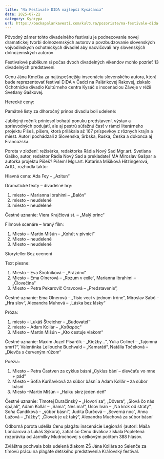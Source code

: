 ```yaml
---
title: "Na Festivale DIDA najlepší Kysáčania"
date: 2025-07-21
category: Култура
url: https://backapalankavesti.com/kultura/pozoriste/na-festivale-dida-najlepsi-kysacania/
---
```


Pôvodný zámer tohto divadelného festivalu je podnecovanie novej dramatickej tvorbi dolnozemských autorov a povzbudzovanie slovenských vojvodinskych ochotníckych divadiel aby nacvičovali hry slovenských dolnozemských autorov

Festivalové publikum si počas dvoch divadelných víkendov mohlo pozrieť 13 divadelných predstavení.

Cenu Jána Kmeťka za najúspešnejšiu inscenáciu slovenského autora, ktorá bude reprezentovať festival DIDA v Čadci na Palárikovej Rakovej, získalo Ochotnícke divadlo Kultúrneho centra Kysáč s inscenáciou Záveje v réžii Svetlany Gaškovej.

Herecké ceny:

Pamätné listy za dlhoročný prínos divadlu boli udelené:

Jubilejný ročník priniesol bohatú ponuku predstavení, výstav a sprievodných podujatí, ale aj pestrú súťažnú časť v rámci literárneho projektu Pišeš, píšem, ktorá prilákala až 167 príspevkov z rôznych krajín a miest. Autori pochádzali z Slovenska, Srbska, Ruska, Česka a dokonca aj Francúzska.

Porota v zložení: režisérka, redaktorka Rádia Nový Sad Mgr.art. Svetlana Gaško, autor, redaktor Rádia Nový Sad a prekladateľ MA Miroslav Gašpar a autorka projektu Píšeš? Píšem! Mgr.art. Katarína Mišíková Hitzingerová, ArtD., rozhodla takto:

Hlavná cena:
Ada Fey – „Azitun“

Dramatické texty – divadelné hry:
1. miesto – Marianna Ibrahimi – „Balón“
2. miesto – neudelené
3. miesto – neudelené

Čestné uznanie: Viera Krajčiová st. – „Malý princ“

Filmové scenáre – hraný film:
1. Miesto – Martin Mišún – „Kohút v pivnici“
2. Miesto – neudelené
3. Miesto – neudelené

Storyteller
Bez ocenení

Text piesne:
1. Miesto – Eva Širotníková – „Prázdno“
2. Miesto – Ema Olnerová – „Rozum v exile“, Marianna Ibrahimi – „Človečina“
3. Miesto – Petra Pekarovič Oravcová – „Predstavenie“,

Čestné uznanie: Ema Olnerová – „Tisíc vecí v jednom tróne“, Miroslav Sabó – „Hra slov“, Alexandra Muhová – „Láska bez lásky“

Próza:
1. miesto – Lukáš Štreicher – „Budovateľ“
2. miesto – Adam Kollár – „Καθαρός“
3. Miesto – Martin Mišún – „Kto cestuje vlakom“

Čestné uznanie: Maxim Jozef Pisarčík – „Kiežby…“, Yulia Colinet – „Tajomná smrť?“, Valentínka Lellouche Buchvald – „Kamaráti“, Natália Točeková – „Dievča s červeným rúžom“

Poézia:
1. Miesto – Petra Častven za cyklus básní „Cyklus bání – dievčaťu vo mne + pád“
2. Miesto – Sofia Kurňavková za súbor básní a Adam Kollár – za súbor básní
3. Miesto –Martin Mišún – „Haiku skrz jeden deň“

Čestné uznanie: Timotej Duračinský – „Hovorí sa“, „Dôvera“, „Slová čo nás spájali“, Adam Kollár – „Sama“, Nes ma!“, Usov Ivan – „Na krok od straty“, Soňa Čandíková – „súbor básní“, Judita Ďurčová – „Severná noc“, Anna Lažová – „Túžby“, „Človek je už taký“, Alexandra Muchová za súbor básní

Odborná porota udelila Cenu plagátu inscenácie Legionári (autori: Maša Lončarová a Lukáš Sýkora), zatiaľ čo Cenu divákov získala Popletená rozprávka od Jarmilky Mudrochovej s celkovým počtom 388 hlasov.

Zvláštna pochvala bola udelená žiakom ZŠ Jána Kollára zo Selenče za tímovú prácu na plagáte detského predstavenia Kráľovský festival.
